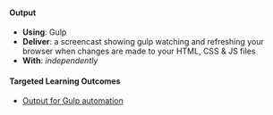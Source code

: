 #### Output
- **Using**: Gulp
- **Deliver**: a screencast showing gulp watching and refreshing your browser when changes are made to your HTML, CSS & JS files
- **With**: *independently*

#### Targeted Learning Outcomes
- [Output for Gulp automation](https://www.youtube.com/watch?v=7ffZj81sxnc)